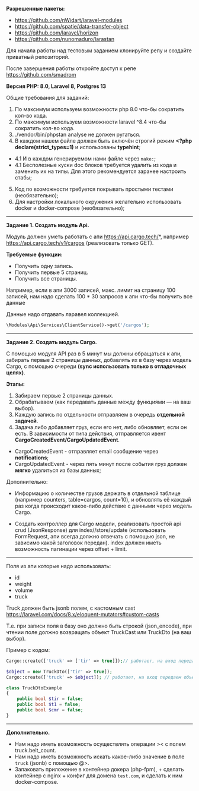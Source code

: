 **Разрешенные пакеты:**
- https://github.com/nWidart/laravel-modules
- https://github.com/spatie/data-transfer-object
- https://github.com/laravel/horizon
- https://github.com/nunomaduro/larastan

Для начала работы над тестовым заданием клонируйте репу и создайте приватный репозиторий. 

После завершения работы откройте доступ к репе https://github.com/smadrom

**Версия PHP: 8.0, Laravel 8, Postgres 13**

Общие требования для заданий:

1. По максимум используем возможности php 8.0 что-бы сократить кол-во кода.
2. По максимум используем возможности laravel ^8.4 что-бы сократить кол-во кода.
3. ./vendor/bin/phpstan analyse не должен ругаться.
4. В каждом нашем файле должен быть включён строгий режим **<?php declare(strict_types=1)** и использованы **typehint**;
- 4.1 И в каждом генерируемом нами файле через ``make:``;
- 4.1 Бесполезные куски doc блоков требуется удалить из кода и заменить их на типы. Для этого рекомендуется заранее настроить стабы;
5. Код по возможности требуется покрывать простыми тестами (необязательно);
6. Для настройки локального окружения желательно использовать docker и docker-compose (необязательно);

-------------------------

**Задание 1. Создать модуль Api.**

Модуль должен уметь работать с апи https://api.cargo.tech/*, например https://api.cargo.tech/v1/cargos (реализовать только GET).

**Требуемые функции:**
- Получить одну запись.
- Получить первые 5 страниц.
- Получить все страницы.

Например, если в апи 3000 записей, макс. лимит на страницу 100 записей, нам надо сделать 100 * 30 запросов к апи что-бы получить все данные

Данные надо отдавать ларавел коллекцией.

```php
\Modules\Api\Services\ClientService()->get('/cargos');
```

-------------------------

**Задание 2. Создать модуль Cargo.**

С помощью модуля API раз в 5 минут мы должны обращаться к апи, забирать первые 2 страницы данных, добавлять их в базу через модель Cargo, с помощью очереди **(sync использовать только в отладочных целях)**.

**Этапы:**

1. Забираем первые 2 страницы данных.
2. Обрабатываем (как передавать данные между функциями — на ваш выбор).
3. Каждую запись по отдельности отправляем в очередь **отдельной задачей**.
4.  Задача либо добавляет груз, если его нет, либо обновляет, если он есть. В зависимости от типа действия, отправляется ивент **CargoCreatedEvent/CargoUpdatedEvent**.
- CargoCreatedEvent - отправляет email сообщение через **notifications**;
- CargoUpdatedEvent - через пять минут после события груз должен **мягко** удалиться из базы данных;

Дополнительно:

- Информацию о количестве грузов держать в отдельной таблице (например counters, table=cargos, count=10), и обновлять её каждый раз когда происходит какое-либо действие с данными через модель Cargo.

- Создать контроллер для Cargo модели, реализовать простой api crud (JsonResponse) для index//store/update (использовать FormRequest, апи всегда должно отвечать с помощью json, не зависимо какой заголовок передан). index должен иметь возможность пагинации через offset + limit.


-------------------------

Поля из апи которые надо использовать:

- id
- weight
- volume
- truck

Truck должен быть jsonb полем, с кастомным cast https://laravel.com/docs/8.x/eloquent-mutators#custom-casts

Т.е. при записи поля в базу оно должно быть строкой (json_encode), при чтении поле должно возвращать объект TruckCast или TruckDto (на ваш выбор).

Пример с кодом:

```php
Cargo::create(['truck' => ['tir' => true]]);// работает, на вход передаем массив, сеттер должен учесть это

$object = new TruckDto(['tir' => true]);
Cargo::create(['truck' => $object]); // работает, на вход передаем объект

class TruckDtoExample
{
	public bool $tir = false;
	public bool $t1 = false;
	public bool $cmr = false;
}
```

-------------------------

**Дополнительно.**

- Нам надо иметь возможность осуществлять операции >< с полем truck.belt_count.
- Нам надо иметь возможность искать какое-либо значение в поле ``truck`` (jsonb) с помощью @>.
- Запаковать приложение в контейнер докера (php-fpm), + сделать контейнер с nginx + конфиг для домена ``test.com``, и сделать к ним docker-compose.
